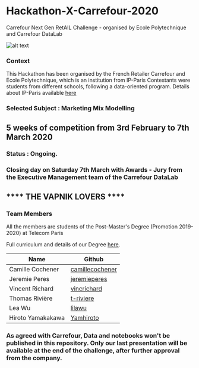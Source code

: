 # Hackathon-X-Carrefour-2020
Carrefour Next Gen RetAIL Challenge - organised by Ecole Polytechnique and Carrefour DataLab

![alt text](https://github.com/yamhiroto/Hackathon-X-Carrefour-2020/raw/master/hackathon-presentation.png)


### Context
This Hackathon has been organised by the French Retailer Carrefour and Ecole Polytechnique, which is an institution from IP-Paris
Contestants were students from different schools, following a data-oriented program.
Details about IP-Paris available [here](https://www.ip-paris.fr/en/home-en/ "here") 

### Selected Subject : Marketing Mix Modelling 

## 5 weeks of competition from 3rd February to 7th March 2020

### Status : Ongoing.

### Closing day on Saturday 7th March with Awards - Jury from the Executive Management team of the Carrefour DataLab

## **** THE VAPNIK LOVERS ****


### Team Members  

All the members are students of the Post-Master's Degree (Promotion 2019-2020) at Telecom Paris

Full curriculum and details of our Degree [here](
https://www.telecom-paris.fr/en/post-masters-degree/all-post-masters-degree/post-masters-degree-in-big-data "here").

Name  | Github
------------- | -------------
Camille Cochener | [camillecochener](http://github.com/camillecochener "camillecochene") 
Jeremie Peres | [jeremieperes](http://github.com/jeremieperes "jeremieperes")
Vincent Richard | [vincrichard](http://github.com/vincrichard "vincrichard")
Thomas Rivière | [t-riviere](http://github.com/t-riviere "t-riviere")
Lea Wu | [lilawu](http://github.com/lilawu "lilawu")
Hiroto Yamakakawa | [Yamhiroto](http://github.com/yamhiroto "yamhiroto")


### As agreed with Carrefour, Data and notebooks won't be published in this repository. Only our last presentation will be available at the end of the challenge, after further approval from the company.




